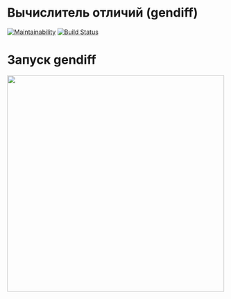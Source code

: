 # Вычислитель отличий (gendiff)

[![Maintainability](https://api.codeclimate.com/v1/badges/a99a88d28ad37a79dbf6/maintainability)](https://codeclimate.com/github/codeclimate/codeclimate/maintainability)
[![Build Status](https://travis-ci.org/ins77/project-lvl2-s487.svg?branch=master)](https://travis-ci.org/ins77/project-lvl2-s487)

# Запуск gendiff

<a href="https://asciinema.org/a/XR8eDnFEs3MsLldEh5QXnWMcD"><img src="https://asciinema.org/a/XR8eDnFEs3MsLldEh5QXnWMcD.png" width="500"/></a>